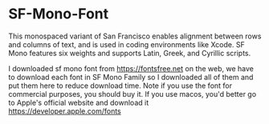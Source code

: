 # SF-Mono-Font
This monospaced variant of San Francisco enables alignment between rows and columns of text, and is used in coding environments like Xcode. SF Mono features six weights and supports Latin, Greek, and Cyrillic scripts.

I downloaded sf mono font from https://fontsfree.net on the web, we have to download each font in SF Mono Family so I downloaded all of them and put them here to reduce download time. Note if you use the font for commercial purposes, you should buy it.
If you use macos, you'd better go to Apple's official website and download it https://developer.apple.com/fonts
